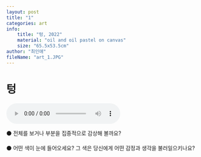 ```yaml
---
layout: post
title: "1"
categories: art
info:
    title: "텅, 2022"
    material: "oil and oil pastel on canvas"
    size: "65.5x53.5cm"
author: "최인애"
fileName: "art_1.JPG"
---
```


# 텅

<audio autoplay controls src="/assets/audios/art_audio_1.mp3"></audio>

⚫️ 전체를 보거나 부분을 집중적으로 감상해 볼까요?

⚫️ 어떤 색이 눈에 들어오세요? 그 색은 당신에게 어떤 감정과 생각을 불러일으키나요?
